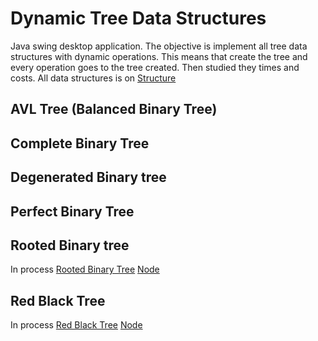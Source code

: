 # Dynamic Tree Data Structures
Java swing desktop application. The objective is implement all tree data structures with dynamic operations. This means that create the tree and every operation goes to the tree created. Then studied they times and costs. All data structures is on [Structure](./src/DynamicTreeStructures/structure/)

## AVL Tree (Balanced Binary Tree)

## Complete Binary Tree

## Degenerated Binary tree

## Perfect Binary Tree

## Rooted Binary tree
In process [Rooted Binary Tree](./src/DynamicTreeStructures/structure/RootedBinaryTree.java.java) [Node](./src/DynamicTreeStructures/structure/Node.java.java)


## Red Black Tree
In process [Red Black Tree](./src/DynamicTreeStructures/structure/RedBlackTree.java) [Node](./src/DynamicTreeStructures/structure/RedBlackTreeNode.java)